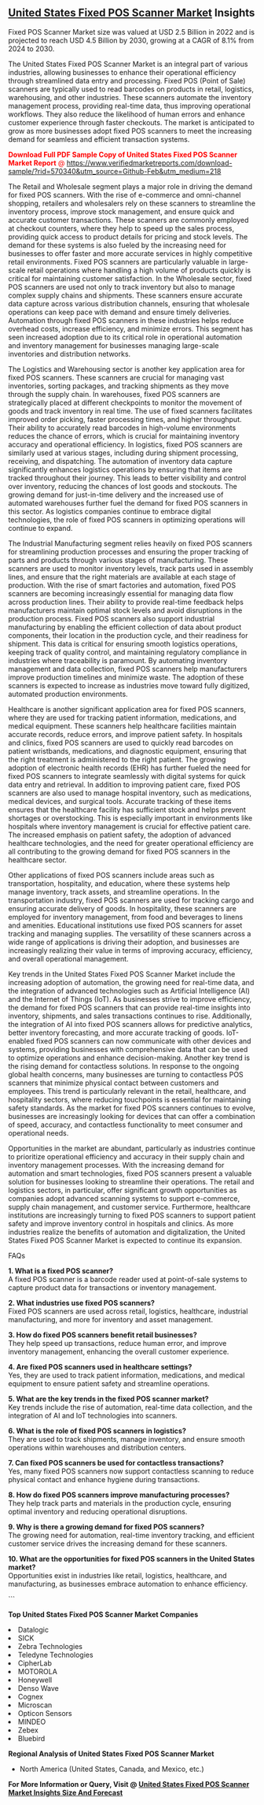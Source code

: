 <h2><a href="https://www.verifiedmarketreports.com/download-sample/?rid=570340&amp;utm_source=Github-Feb&amp;utm_medium=218" target="_blank">United States Fixed POS Scanner Market</a> Insights</h2><p>Fixed POS Scanner Market size was valued at USD 2.5 Billion in 2022 and is projected to reach USD 4.5 Billion by 2030, growing at a CAGR of 8.1% from 2024 to 2030.</p><p> <p>The United States Fixed POS Scanner Market is an integral part of various industries, allowing businesses to enhance their operational efficiency through streamlined data entry and processing. Fixed POS (Point of Sale) scanners are typically used to read barcodes on products in retail, logistics, warehousing, and other industries. These scanners automate the inventory management process, providing real-time data, thus improving operational workflows. They also reduce the likelihood of human errors and enhance customer experience through faster checkouts. The market is anticipated to grow as more businesses adopt fixed POS scanners to meet the increasing demand for seamless and efficient transaction systems. <p><span class=""><span style="color: #ff0000;"><strong>Download Full PDF Sample Copy of United States Fixed POS Scanner Market Report</strong> @ </span><a href="https://www.verifiedmarketreports.com/download-sample/?rid=570340&amp;utm_source=Github-Feb&amp;utm_medium=218" target="_blank">https://www.verifiedmarketreports.com/download-sample/?rid=570340&amp;utm_source=Github-Feb&amp;utm_medium=218</a></span></p></p> <p>The Retail and Wholesale segment plays a major role in driving the demand for fixed POS scanners. With the rise of e-commerce and omni-channel shopping, retailers and wholesalers rely on these scanners to streamline the inventory process, improve stock management, and ensure quick and accurate customer transactions. These scanners are commonly employed at checkout counters, where they help to speed up the sales process, providing quick access to product details for pricing and stock levels. The demand for these systems is also fueled by the increasing need for businesses to offer faster and more accurate services in highly competitive retail environments. Fixed POS scanners are particularly valuable in large-scale retail operations where handling a high volume of products quickly is critical for maintaining customer satisfaction. In the Wholesale sector, fixed POS scanners are used not only to track inventory but also to manage complex supply chains and shipments. These scanners ensure accurate data capture across various distribution channels, ensuring that wholesale operations can keep pace with demand and ensure timely deliveries. Automation through fixed POS scanners in these industries helps reduce overhead costs, increase efficiency, and minimize errors. This segment has seen increased adoption due to its critical role in operational automation and inventory management for businesses managing large-scale inventories and distribution networks.</p> <p>The Logistics and Warehousing sector is another key application area for fixed POS scanners. These scanners are crucial for managing vast inventories, sorting packages, and tracking shipments as they move through the supply chain. In warehouses, fixed POS scanners are strategically placed at different checkpoints to monitor the movement of goods and track inventory in real time. The use of fixed scanners facilitates improved order picking, faster processing times, and higher throughput. Their ability to accurately read barcodes in high-volume environments reduces the chance of errors, which is crucial for maintaining inventory accuracy and operational efficiency. In logistics, fixed POS scanners are similarly used at various stages, including during shipment processing, receiving, and dispatching. The automation of inventory data capture significantly enhances logistics operations by ensuring that items are tracked throughout their journey. This leads to better visibility and control over inventory, reducing the chances of lost goods and stockouts. The growing demand for just-in-time delivery and the increased use of automated warehouses further fuel the demand for fixed POS scanners in this sector. As logistics companies continue to embrace digital technologies, the role of fixed POS scanners in optimizing operations will continue to expand.</p> <p>The Industrial Manufacturing segment relies heavily on fixed POS scanners for streamlining production processes and ensuring the proper tracking of parts and products through various stages of manufacturing. These scanners are used to monitor inventory levels, track parts used in assembly lines, and ensure that the right materials are available at each stage of production. With the rise of smart factories and automation, fixed POS scanners are becoming increasingly essential for managing data flow across production lines. Their ability to provide real-time feedback helps manufacturers maintain optimal stock levels and avoid disruptions in the production process. Fixed POS scanners also support industrial manufacturing by enabling the efficient collection of data about product components, their location in the production cycle, and their readiness for shipment. This data is critical for ensuring smooth logistics operations, keeping track of quality control, and maintaining regulatory compliance in industries where traceability is paramount. By automating inventory management and data collection, fixed POS scanners help manufacturers improve production timelines and minimize waste. The adoption of these scanners is expected to increase as industries move toward fully digitized, automated production environments.</p> <p>Healthcare is another significant application area for fixed POS scanners, where they are used for tracking patient information, medications, and medical equipment. These scanners help healthcare facilities maintain accurate records, reduce errors, and improve patient safety. In hospitals and clinics, fixed POS scanners are used to quickly read barcodes on patient wristbands, medications, and diagnostic equipment, ensuring that the right treatment is administered to the right patient. The growing adoption of electronic health records (EHR) has further fueled the need for fixed POS scanners to integrate seamlessly with digital systems for quick data entry and retrieval. In addition to improving patient care, fixed POS scanners are also used to manage hospital inventory, such as medications, medical devices, and surgical tools. Accurate tracking of these items ensures that the healthcare facility has sufficient stock and helps prevent shortages or overstocking. This is especially important in environments like hospitals where inventory management is crucial for effective patient care. The increased emphasis on patient safety, the adoption of advanced healthcare technologies, and the need for greater operational efficiency are all contributing to the growing demand for fixed POS scanners in the healthcare sector.</p> <p>Other applications of fixed POS scanners include areas such as transportation, hospitality, and education, where these systems help manage inventory, track assets, and streamline operations. In the transportation industry, fixed POS scanners are used for tracking cargo and ensuring accurate delivery of goods. In hospitality, these scanners are employed for inventory management, from food and beverages to linens and amenities. Educational institutions use fixed POS scanners for asset tracking and managing supplies. The versatility of these scanners across a wide range of applications is driving their adoption, and businesses are increasingly realizing their value in terms of improving accuracy, efficiency, and overall operational management.</p> <p>Key trends in the United States Fixed POS Scanner Market include the increasing adoption of automation, the growing need for real-time data, and the integration of advanced technologies such as Artificial Intelligence (AI) and the Internet of Things (IoT). As businesses strive to improve efficiency, the demand for fixed POS scanners that can provide real-time insights into inventory, shipments, and sales transactions continues to rise. Additionally, the integration of AI into fixed POS scanners allows for predictive analytics, better inventory forecasting, and more accurate tracking of goods. IoT-enabled fixed POS scanners can now communicate with other devices and systems, providing businesses with comprehensive data that can be used to optimize operations and enhance decision-making. Another key trend is the rising demand for contactless solutions. In response to the ongoing global health concerns, many businesses are turning to contactless POS scanners that minimize physical contact between customers and employees. This trend is particularly relevant in the retail, healthcare, and hospitality sectors, where reducing touchpoints is essential for maintaining safety standards. As the market for fixed POS scanners continues to evolve, businesses are increasingly looking for devices that can offer a combination of speed, accuracy, and contactless functionality to meet consumer and operational needs.</p> <p>Opportunities in the market are abundant, particularly as industries continue to prioritize operational efficiency and accuracy in their supply chain and inventory management processes. With the increasing demand for automation and smart technologies, fixed POS scanners present a valuable solution for businesses looking to streamline their operations. The retail and logistics sectors, in particular, offer significant growth opportunities as companies adopt advanced scanning systems to support e-commerce, supply chain management, and customer service. Furthermore, healthcare institutions are increasingly turning to fixed POS scanners to support patient safety and improve inventory control in hospitals and clinics. As more industries realize the benefits of automation and digitalization, the United States Fixed POS Scanner Market is expected to continue its expansion.</p> <p>FAQs</p> <p><strong>1. What is a fixed POS scanner?</strong><br> A fixed POS scanner is a barcode reader used at point-of-sale systems to capture product data for transactions or inventory management.</p> <p><strong>2. What industries use fixed POS scanners?</strong><br> Fixed POS scanners are used across retail, logistics, healthcare, industrial manufacturing, and more for inventory and asset management.</p> <p><strong>3. How do fixed POS scanners benefit retail businesses?</strong><br> They help speed up transactions, reduce human error, and improve inventory management, enhancing the overall customer experience.</p> <p><strong>4. Are fixed POS scanners used in healthcare settings?</strong><br> Yes, they are used to track patient information, medications, and medical equipment to ensure patient safety and streamline operations.</p> <p><strong>5. What are the key trends in the fixed POS scanner market?</strong><br> Key trends include the rise of automation, real-time data collection, and the integration of AI and IoT technologies into scanners.</p> <p><strong>6. What is the role of fixed POS scanners in logistics?</strong><br> They are used to track shipments, manage inventory, and ensure smooth operations within warehouses and distribution centers.</p> <p><strong>7. Can fixed POS scanners be used for contactless transactions?</strong><br> Yes, many fixed POS scanners now support contactless scanning to reduce physical contact and enhance hygiene during transactions.</p> <p><strong>8. How do fixed POS scanners improve manufacturing processes?</strong><br> They help track parts and materials in the production cycle, ensuring optimal inventory and reducing operational disruptions.</p> <p><strong>9. Why is there a growing demand for fixed POS scanners?</strong><br> The growing need for automation, real-time inventory tracking, and efficient customer service drives the increasing demand for these scanners.</p> <p><strong>10. What are the opportunities for fixed POS scanners in the United States market?</strong><br> Opportunities exist in industries like retail, logistics, healthcare, and manufacturing, as businesses embrace automation to enhance efficiency.</p> ```</p><p><strong>Top United States Fixed POS Scanner Market Companies</strong></p><div data-test-id=""><p><li>Datalogic</li><li> SICK</li><li> Zebra Technologies</li><li> Teledyne Technologies</li><li> CipherLab</li><li> MOTOROLA</li><li> Honeywell</li><li> Denso Wave</li><li> Cognex</li><li> Microscan</li><li> Opticon Sensors</li><li> MINDEO</li><li> Zebex</li><li> Bluebird</li></p><div><strong>Regional Analysis of&nbsp;United States Fixed POS Scanner Market</strong></div><ul><li dir="ltr"><p dir="ltr">North America&nbsp;(United States, Canada, and Mexico, etc.)</p></li></ul><p><strong>For More Information or Query, Visit @&nbsp;</strong><strong><a href="https://www.verifiedmarketreports.com/product/fixed-pos-scanner-market/?utm_source=Github-Feb&amp;utm_medium=218" target="_blank">United States Fixed POS Scanner Market Insights Size And Forecast</a></strong></p></div>
